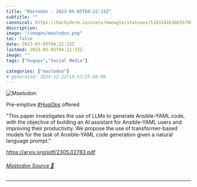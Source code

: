 ```yaml
---
title: "Mastodon - 2023-05-05T04:22:33Z"
subtitle: ""
canonical: https://hachyderm.io/users/mweagle/statuses/110314163663578679
description:
image: "/images/mastodon.png"
toc: false
date: 2023-05-05T04:22:33Z
lastmod: 2023-05-05T04:22:33Z
image: ""
tags: ["hugops","Social Media"]

categories: ["mastodon"]
# generated: 2024-12-22T19:57:25-08:00
---
```

![Mastodon](/images/mastodon.png)

<p>Pre-emptive <a href="https://hachyderm.io/tags/HugOps" class="mention hashtag" rel="tag">#<span>HugOps</span></a> offered </p><p>&quot;This paper investigates the use of LLMs to generate Ansible-YAML code, with the objective of building an AI assistant for Ansible-YAML users and improving their productivity. We propose the use of transformer-based models for the task of Ansible-YAML code generation given a natural language prompt.&quot;</p><p><a href="https://arxiv.org/pdf/2305.02783.pdf" target="_blank" rel="nofollow noopener noreferrer" translate="no"><span class="invisible">https://</span><span class="">arxiv.org/pdf/2305.02783.pdf</span><span class="invisible"></span></a></p>


###### [Mastodon Source 🐘](https://hachyderm.io/@mweagle/110314163663578679)

___
